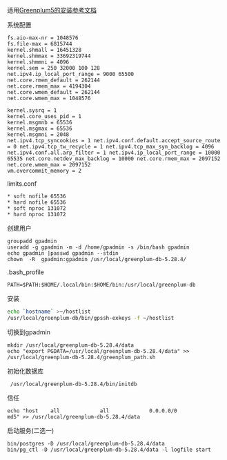 

适用[Greenplum5的安装参考文档](https://cn.greenplum.org/wp-content/uploads/2020/08/10.-Greenplum编译安装和调试-For-发布.pdf)

系统配置

```
fs.aio-max-nr = 1048576
fs.file-max = 6815744
kernel.shmall = 16451328
kernel.shmmax = 33692319744
kernel.shmmni = 4096
kernel.sem = 250 32000 100 128
net.ipv4.ip_local_port_range = 9000 65500
net.core.rmem_default = 262144
net.core.rmem_max = 4194304
net.core.wmem_default = 262144
net.core.wmem_max = 1048576

kernel.sysrq = 1
kernel.core_uses_pid = 1
kernel.msgmnb = 65536
kernel.msgmax = 65536
kernel.msgmni = 2048
net.ipv4.tcp_syncookies = 1 net.ipv4.conf.default.accept_source_route = 0 net.ipv4.tcp_tw_recycle = 1 net.ipv4.tcp_max_syn_backlog = 4096 net.ipv4.conf.all.arp_filter = 1 net.ipv4.ip_local_port_range = 10000 65535 net.core.netdev_max_backlog = 10000 net.core.rmem_max = 2097152
net.core.wmem_max = 2097152
vm.overcommit_memory = 2
```

limits.conf

```
* soft nofile 65536
* hard nofile 65536
* soft nproc 131072
* hard nproc 131072
```



创建用户

```
groupadd gpadmin
useradd -g gpadmin -m -d /home/gpadmin -s /bin/bash gpadmin
echo gpadmin |passwd gpadmin --stdin
chown  -R  gpadmin:gpadmin /usr/local/greenplum-db-5.28.4/
```

.bash_profile

```
PATH=$PATH:$HOME/.local/bin:$HOME/bin:/usr/local/greenplum-db
```



安装

```bash
echo `hostname` >~/hostlist
/usr/local/greenplum-db/bin/gpssh-exkeys -f ~/hostlist
```



切换到gpadmin

```
mkdir /usr/local/greenplum-db-5.28.4/data
echo "export PGDATA=/usr/local/greenplum-db-5.28.4/data" >> /usr/local/greenplum-db-5.28.4/greenplum_path.sh
```

初始化数据库

```
 /usr/local/greenplum-db-5.28.4/bin/initdb
```

信任

```
echo "host    all             all             0.0.0.0/0               md5" >> /usr/local/greenplum-db-5.28.4/data
```



启动服务(二选一)

```
bin/postgres -D /usr/local/greenplum-db-5.28.4/data
bin/pg_ctl -D /usr/local/greenplum-db-5.28.4/data -l logfile start
```

